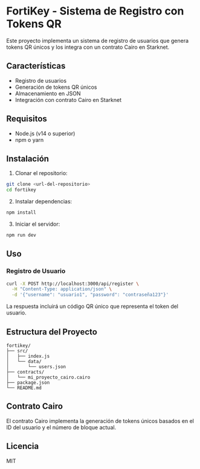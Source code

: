 # FortiKey - Sistema de Registro con Tokens QR

Este proyecto implementa un sistema de registro de usuarios que genera tokens QR únicos y los integra con un contrato Cairo en Starknet.

## Características

- Registro de usuarios
- Generación de tokens QR únicos
- Almacenamiento en JSON
- Integración con contrato Cairo en Starknet

## Requisitos

- Node.js (v14 o superior)
- npm o yarn

## Instalación

1. Clonar el repositorio:
```bash
git clone <url-del-repositorio>
cd fortikey
```

2. Instalar dependencias:
```bash
npm install
```

3. Iniciar el servidor:
```bash
npm run dev
```

## Uso

### Registro de Usuario

```bash
curl -X POST http://localhost:3000/api/register \
  -H "Content-Type: application/json" \
  -d '{"username": "usuario1", "password": "contraseña123"}'
```

La respuesta incluirá un código QR único que representa el token del usuario.

## Estructura del Proyecto

```
fortikey/
├── src/
│   ├── index.js
│   └── data/
│       └── users.json
├── contracts/
│   └── mi_proyecto_cairo.cairo
├── package.json
└── README.md
```

## Contrato Cairo

El contrato Cairo implementa la generación de tokens únicos basados en el ID del usuario y el número de bloque actual.

## Licencia

MIT 